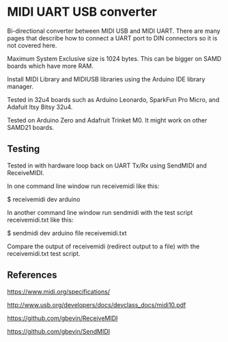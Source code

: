 # MIDI UART USB converter

Bi-directional converter between MIDI USB and MIDI UART. There are many pages
that describe how to connect a UART port to DIN connectors so it is not covered
here.

Maximum System Exclusive size is 1024 bytes. This can be bigger on SAMD boards
which have more RAM.

Install MIDI Library and MIDIUSB libraries using the Arduino IDE library manager.

Tested in 32u4 boards such as Arduino Leonardo, SparkFun Pro Micro, and Adafuit
Itsy Bitsy 32u4.

Tested on Arduino Zero and Adafruit Trinket M0. It might work on other SAMD21
boards.

## Testing

Tested in with hardware loop back on UART Tx/Rx using SendMIDI and ReceiveMIDI.

In one command line window run receivemidi like this:

$ receivemidi dev arduino

In another command line window run sendmidi with the test script
receivemidi.txt like this:

$ sendmidi dev arduino file receivemidi.txt

Compare the output of receivemidi (redirect output to a file) with the
receivemidi.txt test script.

## References

https://www.midi.org/specifications/

http://www.usb.org/developers/docs/devclass_docs/midi10.pdf

https://github.com/gbevin/ReceiveMIDI

https://github.com/gbevin/SendMIDI
